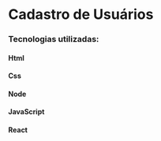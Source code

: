 <h1>Cadastro de Usuários</h1>
<h3>Tecnologias utilizadas:</h3>
<h4>Html</h4>
<h4>Css</h4>
<h4>Node</h4>
<h4>JavaScript</h4>
<h4>React</h4>
